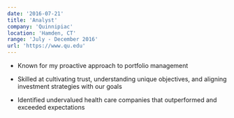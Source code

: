 ```yaml
---
date: '2016-07-21'
title: 'Analyst'
company: 'Quinnipiac'
location: 'Hamden, CT'
range: 'July - December 2016'
url: 'https://www.qu.edu'
---
```


- Known for my proactive approach to portfolio management

- Skilled at cultivating trust, understanding unique objectives, and aligning investment strategies with our goals

- Identified undervalued health care companies that outperformed and exceeded expectations
